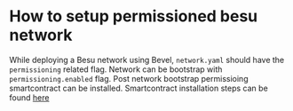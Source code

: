 [//]: # (##############################################################################################)
[//]: # (Copyright Walmart Inc. All Rights Reserved.)
[//]: # (SPDX-License-Identifier: Apache-2.0)
[//]: # (##############################################################################################)

# How to setup permissioned besu network
While deploying a Besu network using Bevel, `network.yaml` should have the `permissioning` related flag. Network can be bootstrap with `permissioning.enabled` flag. Post network bootstrap permissioing smartcontract can be installed. Smartcontract installation steps can be found [here](https://besu.hyperledger.org/en/stable/private-networks/tutorials/permissioning/onchain/#11-clone-the-contracts-and-install-dependencies)

